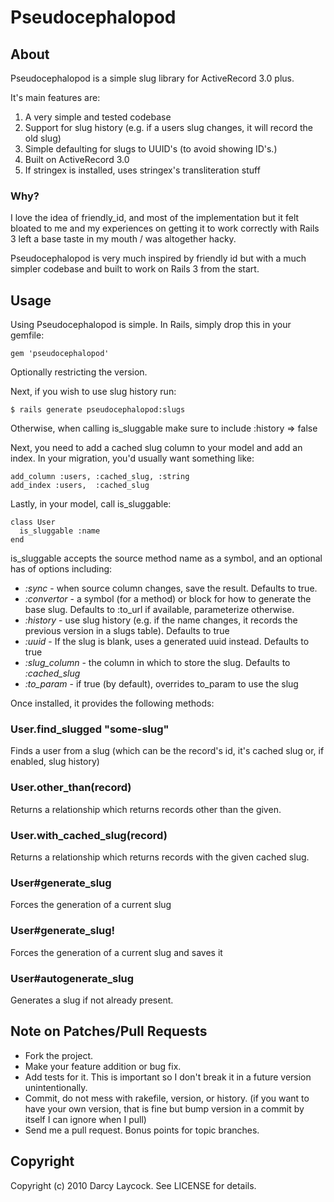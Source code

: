 # Pseudocephalopod #

## About ###

Pseudocephalopod is a simple slug library for ActiveRecord 3.0 plus.

It's main features are:

1. A very simple and tested codebase
2. Support for slug history (e.g. if a users slug changes, it will record the old slug)
3. Simple defaulting for slugs to UUID's (to avoid showing ID's.)
4. Built on ActiveRecord 3.0
5. If stringex is installed, uses stringex's transliteration stuff

### Why? ###

I love the idea of friendly\_id, and most of the implementation but it felt bloated
to me and my experiences on getting it to work correctly with Rails 3 left a base taste
in my mouth / was altogether hacky.

Pseudocephalopod is very much inspired by friendly id but with a much simpler codebase
and built to work on Rails 3 from the start.

## Usage ##

Using Pseudocephalopod is simple. In Rails, simply drop this in your gemfile:

    gem 'pseudocephalopod'
    
Optionally restricting the version.

Next, if you wish to use slug history run:

    $ rails generate pseudocephalopod:slugs
    
Otherwise, when calling is\_sluggable make sure to include :history => false

Next, you need to add a cached slug column to your model and add an index. In your migration,
you'd usually want something like:

    add_column :users, :cached_slug, :string
    add_index :users,  :cached_slug
    
Lastly, in your model, call is\_sluggable:

    class User
      is_sluggable :name
    end
    
is\_sluggable accepts the source method name as a symbol, and an optional has of options including:

* _:sync_ - when source column changes, save the result. Defaults to true.
* _:convertor_ - a symbol (for a method) or block for how to generate the base slug. Defaults to :to\_url if available, parameterize otherwise.
* _:history_ - use slug history (e.g. if the name changes, it records the previous version in a slugs table). Defaults to true
* _:uuid_ - If the slug is blank, uses a generated uuid instead. Defaults to true
* _:slug\_column_ - the column in which to store the slug. Defaults to _:cached\_slug_
* _:to\_param_ - if true (by default), overrides to_param to use the slug

Once installed, it provides the following methods:

### User.find_slugged "some-slug" ###

Finds a user from a slug (which can be the record's id, it's cached slug or, if enabled, slug history)

### User.other\_than(record) ###

Returns a relationship which returns records other than the given.

### User.with\_cached\_slug(record) ###

Returns a relationship which returns records with the given cached slug.

### User#generate\_slug ###

Forces the generation of a current slug

### User#generate\_slug! ###

Forces the generation of a current slug and saves it

### User#autogenerate\_slug ###

Generates a slug if not already present.

## Note on Patches/Pull Requests ##
 
* Fork the project.
* Make your feature addition or bug fix.
* Add tests for it. This is important so I don't break it in a future version unintentionally.
* Commit, do not mess with rakefile, version, or history. (if you want to have your own version, that is fine but bump version in a commit by itself I can ignore when I pull)
* Send me a pull request. Bonus points for topic branches.

## Copyright ##

Copyright (c) 2010 Darcy Laycock. See LICENSE for details.
